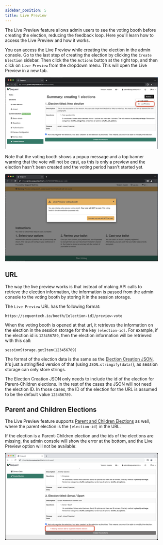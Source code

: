 ```yaml
---
sidebar_position: 5
title: Live Preview
---
```


The Live Preview feature allows admin users to see the voting booth before
creating the election, reducing the feedback loop. Here you'll learn how
to access the Live Preview and how it works.

You can access the  Live Preview while creating the election in the admin
console. Go to the last step of creating the election by clicking the
`Create Election` sidebar. Then click the the `Actions` button at the right
top, and then click on `Live Preview` from the dropdown menu. This will 
open the Live Preview in a new tab.

![Live preview menu](./assets/create-election-live-preview-action.png)

Note that the voting booth shows a popup message and a top banner warning
that the vote will not be cast, as this is only a preview and the election
hasn't been created and the voting period hasn't started yet.

![Live preview voting booth](./assets/live-preview-booth.png)


## URL

The way the live preview works is that instead of making API calls to retrieve
the election information, the information is passed from the admin console to
the voting booth by storing it in the session storage.

The `Live Preview` URL has the following format:

    https://sequentech.io/booth/[election-id]/preview-vote

When the voting booth is opened at that url, it retrieves the information on
the election in the session storage for the key `[election-id]`. For example,
if the election id is `123456789`, then the election information will be retrieved
with this call:

    sessionStorage.getItem(123456789)

The format of the election data is the same as the 
[Election Creation JSON](../../reference/election-creation-json), it's just
a stringified version of that (using `JSON.stringify(data)`), as session storage
can only store strings.

The Election Creation JSON only needs to include the id of the election for
Parent-Children elections. In the rest of the cases the JSON will not need the
election ID. In those cases, the ID of the election for the URL is assumed to
be the default value `123456789`.

## Parent and Children Elections

The Live Preview feature supports
[Parent and Children Elections](../guides/parent-and-children-elections/) 
as well, where the parent election is the `[election-id]` in the URL.

If the election is a Parent-Children election and the ids of the elections are
missing, the admin console will show the error at the bottom, and the
Live Preview option will not be available:

![Live preview error](./assets/create-election-live-preview-error.png)
